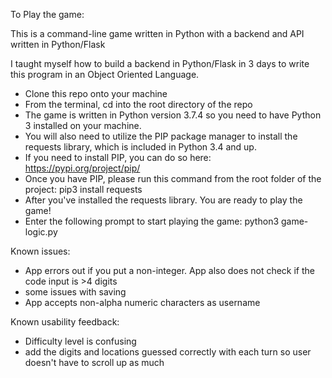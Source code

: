 
To Play the game:

This is a command-line game written in Python with a backend and API written in Python/Flask

I taught myself how to build a backend in Python/Flask in 3 days to write this program in an Object Oriented Language. 

* Clone this repo onto your machine
* From the terminal, cd into the root directory of the repo
* The game is written in Python version 3.7.4 so you need to have Python 3 installed on your machine.
* You will also need to utilize the PIP package manager to install the requests library, which is included in Python 3.4 and up. 
* If you need to install PIP, you can do so here: https://pypi.org/project/pip/
* Once you have PIP, please run this command from the root folder of the project: pip3 install requests
* After you've installed the requests library. You are ready to play the game!
* Enter the following prompt to start playing the game: python3 game-logic.py


Known issues:
- App errors out if you put a non-integer. App also does not check if the code input is >4 digits
- some issues with saving
- App accepts non-alpha numeric characters as username


Known usability feedback:
- Difficulty level is confusing
- add the digits and locations guessed correctly with each turn so user doesn't have to scroll up as much
